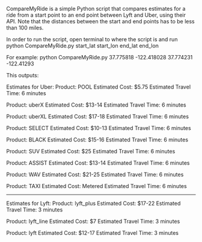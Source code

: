 CompareMyRide is a simple Python script that compares estimates for a ride from a start point to an end point between Lyft and Uber, using their API.  Note that the distances between the start and end points has to be less than 100 miles.

In order to run the script, open terminal to where the script is and run python CompareMyRide.py start_lat start_lon end_lat end_lon

For example: python CompareMyRide.py 37.775818 -122.418028 37.774231 -122.41293

This outputs:

Estimates for Uber:
Product: POOL
Estimated Cost: $5.75
Estimated Travel Time: 6 minutes


Product: uberX
Estimated Cost: $13-14
Estimated Travel Time: 6 minutes


Product: uberXL
Estimated Cost: $17-18
Estimated Travel Time: 6 minutes


Product: SELECT
Estimated Cost: $10-13
Estimated Travel Time: 6 minutes


Product: BLACK
Estimated Cost: $15-16
Estimated Travel Time: 6 minutes


Product: SUV
Estimated Cost: $25
Estimated Travel Time: 6 minutes


Product: ASSIST
Estimated Cost: $13-14
Estimated Travel Time: 6 minutes


Product: WAV
Estimated Cost: $21-25
Estimated Travel Time: 6 minutes


Product: TAXI
Estimated Cost: Metered
Estimated Travel Time: 6 minutes


-------------------------------
Estimates for Lyft:
Product: lyft_plus
Estimated Cost: $17-22
Estimated Travel Time: 3 minutes


Product: lyft_line
Estimated Cost: $7
Estimated Travel Time: 3 minutes


Product: lyft
Estimated Cost: $12-17
Estimated Travel Time: 3 minutes

